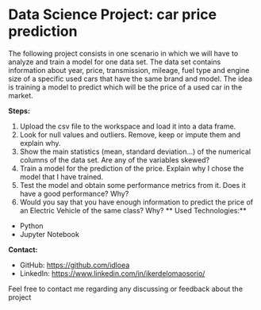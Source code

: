# Data Science Project: car price prediction

The following project consists in one scenario in which we will have to analyze and train a model for one data set. The data set contains information about year, price, transmission, mileage, fuel type and engine size of a specific used cars that have the same brand and model. The idea is training a model to predict which will be the price of a used car in the market.

**Steps:**

1.	Upload the csv file to the workspace and load it into a data frame.
2.	Look for null values and outliers. Remove, keep or impute them and explain why.
3.	Show the main statistics (mean, standard deviation…) of the numerical columns of the data set. Are any of the variables skewed?
4.	Train a model for the prediction of the price. Explain why I chose the model that I have trained.
5.	Test the model and obtain some performance metrics from it. Does it have a good performance? Why?
6.	Would you say that you have enough information to predict the price of an Electric Vehicle of the same class? Why?
**
Used Technologies:**
- Python
- Jupyter Notebook

**Contact:**

- GitHub: https://github.com/idloea
- LinkedIn: https://www.linkedin.com/in/ikerdelomaosorio/

Feel free to contact me regarding any discussing or feedback about the project
